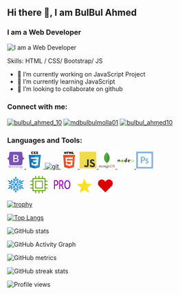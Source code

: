 ## Hi there 👋, I am BulBul Ahmed
### I am a Web Developer
![I am a Web Developer](https://scontent.fdac110-1.fna.fbcdn.net/v/t39.30808-6/280548274_1304762576713579_996200499522665908_n.png?stp=dst-png_p960x960&_nc_cat=100&ccb=1-7&_nc_sid=e3f864&_nc_ohc=kIItMZABDEgAX9m2MhF&_nc_ht=scontent.fdac110-1.fna&oh=00_AT_DuOCXMWMSkujOiGQdqGzsO8J7GIIkQ0nlTXRX2TkkEQ&oe=629777BA)


Skills:  HTML /  CSS/ Bootstrap/ JS

- 🔭 I’m currently working on JavaScript Project 
- 🌱 I’m currently learning JavaScript 
- 👯 I’m looking to collaborate on github 


<h3 align="left">Connect with me:</h3>
<p align="left">
<a href="https://twitter.com/bulbul_ahmed_10" target="blank"><img align="center" src="https://raw.githubusercontent.com/rahuldkjain/github-profile-readme-generator/master/src/images/icons/Social/twitter.svg" alt="bulbul_ahmed_10" height="30" width="40" /></a>
<a href="https://fb.com/mdbulbulmolla01" target="blank"><img align="center" src="https://raw.githubusercontent.com/rahuldkjain/github-profile-readme-generator/master/src/images/icons/Social/facebook.svg" alt="mdbulbulmolla01" height="30" width="40" /></a>
<a href="https://instagram.com/bulbul_ahmed10" target="blank"><img align="center" src="https://raw.githubusercontent.com/rahuldkjain/github-profile-readme-generator/master/src/images/icons/Social/instagram.svg" alt="bulbul_ahmed10" height="30" width="40" /></a>
</p>

<h3 align="left">Languages and Tools:</h3>
<p align="left"> <a href="https://getbootstrap.com" target="_blank" rel="noreferrer"> <img src="https://raw.githubusercontent.com/devicons/devicon/master/icons/bootstrap/bootstrap-plain-wordmark.svg" alt="bootstrap" width="40" height="40"/> </a> <a href="https://www.w3schools.com/css/" target="_blank" rel="noreferrer"> <img src="https://raw.githubusercontent.com/devicons/devicon/master/icons/css3/css3-original-wordmark.svg" alt="css3" width="40" height="40"/> </a> <a href="https://git-scm.com/" target="_blank" rel="noreferrer"> <img src="https://www.vectorlogo.zone/logos/git-scm/git-scm-icon.svg" alt="git" width="40" height="40"/> </a> <a href="https://www.w3.org/html/" target="_blank" rel="noreferrer"> <img src="https://raw.githubusercontent.com/devicons/devicon/master/icons/html5/html5-original-wordmark.svg" alt="html5" width="40" height="40"/> </a> <a href="https://developer.mozilla.org/en-US/docs/Web/JavaScript" target="_blank" rel="noreferrer"> <img src="https://raw.githubusercontent.com/devicons/devicon/master/icons/javascript/javascript-original.svg" alt="javascript" width="40" height="40"/> </a> <a href="https://www.mongodb.com/" target="_blank" rel="noreferrer"> <img src="https://raw.githubusercontent.com/devicons/devicon/master/icons/mongodb/mongodb-original-wordmark.svg" alt="mongodb" width="40" height="40"/> </a> <a href="https://nodejs.org" target="_blank" rel="noreferrer"> <img src="https://raw.githubusercontent.com/devicons/devicon/master/icons/nodejs/nodejs-original-wordmark.svg" alt="nodejs" width="40" height="40"/> </a> <a href="https://www.photoshop.com/en" target="_blank" rel="noreferrer"> <img src="https://raw.githubusercontent.com/devicons/devicon/master/icons/photoshop/photoshop-line.svg" alt="photoshop" width="40" height="40"/> </a> </p>


<a href='https://archiveprogram.github.com/'><img src='https://raw.githubusercontent.com/acervenky/animated-github-badges/master/assets/acbadge.gif' width='40' height='40'></a> <a href='https://docs.github.com/en/developers'><img src='https://raw.githubusercontent.com/acervenky/animated-github-badges/master/assets/devbadge.gif' width='40' height='40'></a> <a href='https://github.com/pricing'><img src='https://raw.githubusercontent.com/acervenky/animated-github-badges/master/assets/pro.gif' width='40' height='40'></a> <a href='https://stars.github.com/'><img src='https://raw.githubusercontent.com/acervenky/animated-github-badges/master/assets/starbadge.gif' width='35' height='35'></a> <a href='https://docs.github.com/en/github/supporting-the-open-source-community-with-github-sponsors'><img src='https://raw.githubusercontent.com/acervenky/animated-github-badges/master/assets/sponsorbadge.gif' width='35' height='35'></a> 

[![trophy](https://github-profile-trophy.vercel.app/?username=Bulbulahmed10)](https://github.com/ryo-ma/github-profile-trophy)

[![Top Langs](https://github-readme-stats.vercel.app/api/top-langs/?username=Bulbulahmed10)](https://github.com/anuraghazra/github-readme-stats)

![GitHub stats](https://github-readme-stats.vercel.app/api?username=Bulbulahmed10&show_icons=true&count_private=true)  

![GitHub Activity Graph](https://activity-graph.herokuapp.com/graph?username=Bulbulahmed10)  

![GitHub metrics](https://metrics.lecoq.io/Bulbulahmed10)  

![GitHub streak stats](https://github-readme-streak-stats.herokuapp.com/?user=Bulbulahmed10)  

![Profile views](https://gpvc.arturio.dev/Bulbulahmed10)  
